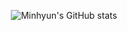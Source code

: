 <!-- ### Hi there 👋 -->
<div align="center">

![Minhyun's GitHub stats](https://github-readme-stats.vercel.app/api?username=dksalsgus&show_icons=true&theme=radical)
  </div>
